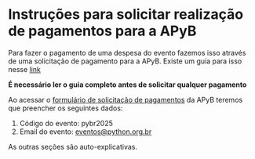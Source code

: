 # Instruções para solicitar realização de pagamentos para a APyB

Para fazer o pagamento de uma despesa do evento fazemos isso através de uma solicitação de pagamento para a APyB. Existe um guia para isso nesse [link](https://apyb.python.org.br/associados/guias/como-organizar-eventos/#como-solicito-a-realizacao-de-um-pagamento)

**É necessário ler o guia completo antes de solicitar qualquer pagamento**

Ao acessar o [formulário de solicitação de pagamentos](https://www.ultradox.com/app/apyb-solicitacao-pagamento) da APyB teremos que preencher os seguintes dados:

1. Código do evento: pybr2025
2. Email do evento: eventos@python.org.br

As outras seções são auto-explicativas.